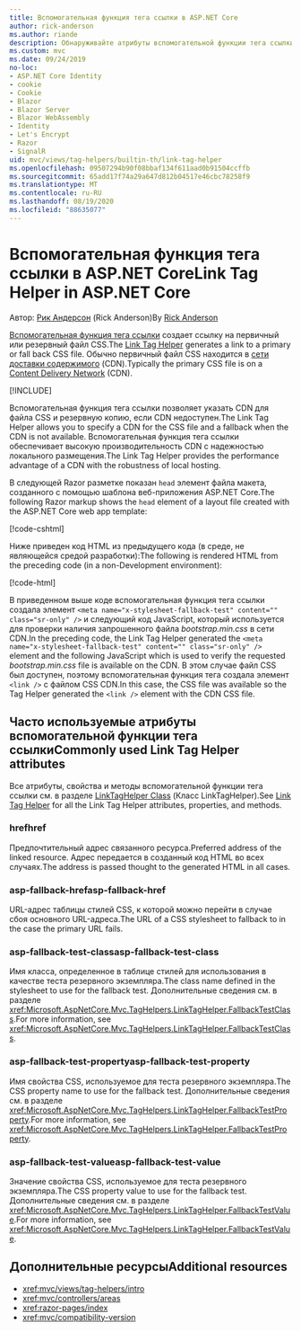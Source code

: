 ```yaml
---
title: Вспомогательная функция тега ссылки в ASP.NET Core
author: rick-anderson
ms.author: riande
description: Обнаруживайте атрибуты вспомогательной функции тега ссылки ASP.NET Core и роль, которую играет каждый атрибут в расширении поведения тега ссылки HTML.
ms.custom: mvc
ms.date: 09/24/2019
no-loc:
- ASP.NET Core Identity
- cookie
- Cookie
- Blazor
- Blazor Server
- Blazor WebAssembly
- Identity
- Let's Encrypt
- Razor
- SignalR
uid: mvc/views/tag-helpers/builtin-th/link-tag-helper
ms.openlocfilehash: 09507294b90f08bbaf134f611aad0b91504ccffb
ms.sourcegitcommit: 65add17f74a29a647d812b04517e46cbc78258f9
ms.translationtype: MT
ms.contentlocale: ru-RU
ms.lasthandoff: 08/19/2020
ms.locfileid: "88635077"
---
```

# <a name="link-tag-helper-in-aspnet-core"></a><span data-ttu-id="c135c-103">Вспомогательная функция тега ссылки в ASP.NET Core</span><span class="sxs-lookup"><span data-stu-id="c135c-103">Link Tag Helper in ASP.NET Core</span></span>

<span data-ttu-id="c135c-104">Автор: [Рик Андерсон](https://twitter.com/RickAndMSFT) (Rick Anderson)</span><span class="sxs-lookup"><span data-stu-id="c135c-104">By [Rick Anderson](https://twitter.com/RickAndMSFT)</span></span>

<span data-ttu-id="c135c-105">[Вспомогательная функция тега ссылки](xref:Microsoft.AspNetCore.Mvc.TagHelpers.LinkTagHelper) создает ссылку на первичный или резервный файл CSS.</span><span class="sxs-lookup"><span data-stu-id="c135c-105">The [Link Tag Helper](xref:Microsoft.AspNetCore.Mvc.TagHelpers.LinkTagHelper) generates a link to a primary or fall back CSS file.</span></span> <span data-ttu-id="c135c-106">Обычно первичный файл CSS находится в [сети доставки содержимого](/office365/enterprise/content-delivery-networks#what-exactly-is-a-cdn) (CDN).</span><span class="sxs-lookup"><span data-stu-id="c135c-106">Typically the primary CSS file is on a [Content Delivery Network](/office365/enterprise/content-delivery-networks#what-exactly-is-a-cdn) (CDN).</span></span>

[!INCLUDE[](~/includes/cdn.md)]

<span data-ttu-id="c135c-107">Вспомогательная функция тега ссылки позволяет указать CDN для файла CSS и резервную копию, если CDN недоступен.</span><span class="sxs-lookup"><span data-stu-id="c135c-107">The Link Tag Helper allows you to specify a CDN for the CSS file and a fallback when the CDN is not available.</span></span> <span data-ttu-id="c135c-108">Вспомогательная функция тега ссылки обеспечивает высокую производительность CDN с надежностью локального размещения.</span><span class="sxs-lookup"><span data-stu-id="c135c-108">The Link Tag Helper provides the performance advantage of a CDN with the robustness of local hosting.</span></span>

<span data-ttu-id="c135c-109">В следующей Razor разметке показан `head` элемент файла макета, созданного с помощью шаблона веб-приложения ASP.NET Core.</span><span class="sxs-lookup"><span data-stu-id="c135c-109">The following Razor markup shows the `head` element of a layout file created with the ASP.NET Core web app template:</span></span>

[!code-cshtml[](link-tag-helper/sample/_Layout.cshtml?name=snippet)]

<span data-ttu-id="c135c-110">Ниже приведен код HTML из предыдущего кода (в среде, не являющейся средой разработки):</span><span class="sxs-lookup"><span data-stu-id="c135c-110">The following is rendered HTML from the preceding code (in a non-Development environment):</span></span>

[!code-html[](link-tag-helper/sample/HtmlPage1.html)]

<span data-ttu-id="c135c-111">В приведенном выше коде вспомогательная функция тега ссылки создала элемент `<meta name="x-stylesheet-fallback-test" content="" class="sr-only" />` и следующий код JavaScript, который используется для проверки наличия запрошенного файла *bootstrap.min.css* в сети CDN.</span><span class="sxs-lookup"><span data-stu-id="c135c-111">In the preceding code, the Link Tag Helper generated the `<meta name="x-stylesheet-fallback-test" content="" class="sr-only" />` element and the following JavaScript which is used to verify the requested *bootstrap.min.css* file is available on the CDN.</span></span> <span data-ttu-id="c135c-112">В этом случае файл CSS был доступен, поэтому вспомогательная функция тега создала элемент `<link />` с файлом CSS CDN.</span><span class="sxs-lookup"><span data-stu-id="c135c-112">In this case, the CSS file was available so the Tag Helper generated the `<link />` element with the CDN CSS file.</span></span>

## <a name="commonly-used-link-tag-helper-attributes"></a><span data-ttu-id="c135c-113">Часто используемые атрибуты вспомогательной функции тега ссылки</span><span class="sxs-lookup"><span data-stu-id="c135c-113">Commonly used Link Tag Helper attributes</span></span>

<span data-ttu-id="c135c-114">Все атрибуты, свойства и методы вспомогательной функции тега ссылки см. в разделе [LinkTagHelper Class](xref:Microsoft.AspNetCore.Mvc.TagHelpers.LinkTagHelper) (Класс LinkTagHelper).</span><span class="sxs-lookup"><span data-stu-id="c135c-114">See [Link Tag Helper](xref:Microsoft.AspNetCore.Mvc.TagHelpers.LinkTagHelper)  for all the Link Tag Helper attributes, properties, and methods.</span></span>

### <a name="href"></a><span data-ttu-id="c135c-115">href</span><span class="sxs-lookup"><span data-stu-id="c135c-115">href</span></span>

<span data-ttu-id="c135c-116">Предпочтительный адрес связанного ресурса.</span><span class="sxs-lookup"><span data-stu-id="c135c-116">Preferred address of the linked resource.</span></span> <span data-ttu-id="c135c-117">Адрес передается в созданный код HTML во всех случаях.</span><span class="sxs-lookup"><span data-stu-id="c135c-117">The address is passed thought to the generated HTML in all cases.</span></span>

### <a name="asp-fallback-href"></a><span data-ttu-id="c135c-118">asp-fallback-href</span><span class="sxs-lookup"><span data-stu-id="c135c-118">asp-fallback-href</span></span>

<span data-ttu-id="c135c-119">URL-адрес таблицы стилей CSS, к которой можно перейти в случае сбоя основного URL-адреса.</span><span class="sxs-lookup"><span data-stu-id="c135c-119">The URL of a CSS stylesheet to fallback to in the case the primary URL fails.</span></span>

### <a name="asp-fallback-test-class"></a><span data-ttu-id="c135c-120">asp-fallback-test-class</span><span class="sxs-lookup"><span data-stu-id="c135c-120">asp-fallback-test-class</span></span>

<span data-ttu-id="c135c-121">Имя класса, определенное в таблице стилей для использования в качестве теста резервного экземпляра.</span><span class="sxs-lookup"><span data-stu-id="c135c-121">The class name defined in the stylesheet to use for the fallback test.</span></span> <span data-ttu-id="c135c-122">Дополнительные сведения см. в разделе <xref:Microsoft.AspNetCore.Mvc.TagHelpers.LinkTagHelper.FallbackTestClass>.</span><span class="sxs-lookup"><span data-stu-id="c135c-122">For more information, see <xref:Microsoft.AspNetCore.Mvc.TagHelpers.LinkTagHelper.FallbackTestClass>.</span></span>

### <a name="asp-fallback-test-property"></a><span data-ttu-id="c135c-123">asp-fallback-test-property</span><span class="sxs-lookup"><span data-stu-id="c135c-123">asp-fallback-test-property</span></span>

<span data-ttu-id="c135c-124">Имя свойства CSS, используемое для теста резервного экземпляра.</span><span class="sxs-lookup"><span data-stu-id="c135c-124">The CSS property name to use for the fallback test.</span></span> <span data-ttu-id="c135c-125">Дополнительные сведения см. в разделе <xref:Microsoft.AspNetCore.Mvc.TagHelpers.LinkTagHelper.FallbackTestProperty>.</span><span class="sxs-lookup"><span data-stu-id="c135c-125">For more information, see <xref:Microsoft.AspNetCore.Mvc.TagHelpers.LinkTagHelper.FallbackTestProperty>.</span></span>

### <a name="asp-fallback-test-value"></a><span data-ttu-id="c135c-126">asp-fallback-test-value</span><span class="sxs-lookup"><span data-stu-id="c135c-126">asp-fallback-test-value</span></span>

<span data-ttu-id="c135c-127">Значение свойства CSS, используемое для теста резервного экземпляра.</span><span class="sxs-lookup"><span data-stu-id="c135c-127">The CSS property value to use for the fallback test.</span></span> <span data-ttu-id="c135c-128">Дополнительные сведения см. в разделе <xref:Microsoft.AspNetCore.Mvc.TagHelpers.LinkTagHelper.FallbackTestValue>.</span><span class="sxs-lookup"><span data-stu-id="c135c-128">For more information, see <xref:Microsoft.AspNetCore.Mvc.TagHelpers.LinkTagHelper.FallbackTestValue>.</span></span>

## <a name="additional-resources"></a><span data-ttu-id="c135c-129">Дополнительные ресурсы</span><span class="sxs-lookup"><span data-stu-id="c135c-129">Additional resources</span></span>

* <xref:mvc/views/tag-helpers/intro>
* <xref:mvc/controllers/areas>
* <xref:razor-pages/index>
* <xref:mvc/compatibility-version>
